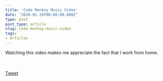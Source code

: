 ```yaml
---
title: 'Code Monkey Music Video'
date: "2010-01-20T00:00:00.000Z"
type: post 
post_type: article
slug: code-monkey-music-video
tags: 
- Articles
---
```

Watching this video makes me appreciate the fact that I work from home.

<center>
  <br /> <br />
</center>

<div style="">
  <a href="http://twitter.com/share" class="twitter-share-button" data-count="horizontal" data-text="Code Monkey Music Video" data-url="http://brandontreb.com/code-monkey-music-video"  data-via="brandontreb" data-related="brandontreb:">Tweet</a>
</div>
